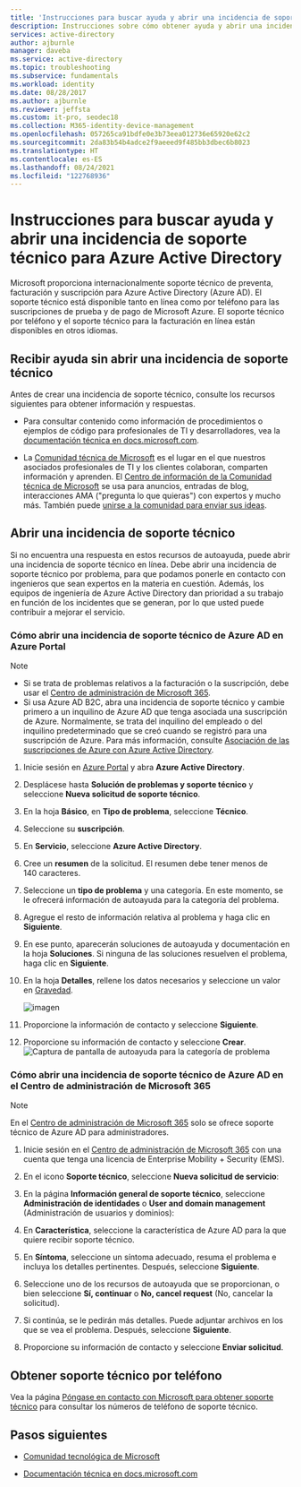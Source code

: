 ```yaml
---
title: 'Instrucciones para buscar ayuda y abrir una incidencia de soporte técnico: Azure Active Directory | Microsoft Docs'
description: Instrucciones sobre cómo obtener ayuda y abrir una incidencia de soporte técnico para Azure Active Directory.
services: active-directory
author: ajburnle
manager: daveba
ms.service: active-directory
ms.topic: troubleshooting
ms.subservice: fundamentals
ms.workload: identity
ms.date: 08/28/2017
ms.author: ajburnle
ms.reviewer: jeffsta
ms.custom: it-pro, seodec18
ms.collection: M365-identity-device-management
ms.openlocfilehash: 057265ca91bdfe0e3b73eea012736e65920e62c2
ms.sourcegitcommit: 2da83b54b4adce2f9aeeed9f485bb3dbec6b8023
ms.translationtype: HT
ms.contentlocale: es-ES
ms.lasthandoff: 08/24/2021
ms.locfileid: "122768936"
---
```

# <a name="find-help-and-open-a-support-ticket-for-azure-active-directory"></a>Instrucciones para buscar ayuda y abrir una incidencia de soporte técnico para Azure Active Directory

Microsoft proporciona internacionalmente soporte técnico de preventa, facturación y suscripción para Azure Active Directory (Azure AD). El soporte técnico está disponible tanto en línea como por teléfono para las suscripciones de prueba y de pago de Microsoft Azure. El soporte técnico por teléfono y el soporte técnico para la facturación en línea están disponibles en otros idiomas.

## <a name="find-help-without-opening-a-support-ticket"></a>Recibir ayuda sin abrir una incidencia de soporte técnico

Antes de crear una incidencia de soporte técnico, consulte los recursos siguientes para obtener información y respuestas. 

* Para consultar contenido como información de procedimientos o ejemplos de código para profesionales de TI y desarrolladores, vea la [documentación técnica en docs.microsoft.com](../index.yml).

* La [Comunidad técnica de Microsoft](https://techcommunity.microsoft.com/) es el lugar en el que nuestros asociados profesionales de TI y los clientes colaboran, comparten información y aprenden. El [Centro de información de la Comunidad técnica de Microsoft](https://techcommunity.microsoft.com/t5/Community-Info-Center/ct-p/Community-Info-Center) se usa para anuncios, entradas de blog, interacciones AMA ("pregunta lo que quieras") con expertos y mucho más. También puede [unirse a la comunidad para enviar sus ideas](https://techcommunity.microsoft.com/t5/Communities/ct-p/communities).

## <a name="open-a-support-ticket"></a>Abrir una incidencia de soporte técnico

Si no encuentra una respuesta en estos recursos de autoayuda, puede abrir una incidencia de soporte técnico en línea. Debe abrir una incidencia de soporte técnico por problema, para que podamos ponerle en contacto con ingenieros que sean expertos en la materia en cuestión. Además, los equipos de ingeniería de Azure Active Directory dan prioridad a su trabajo en función de los incidentes que se generan, por lo que usted puede contribuir a mejorar el servicio.

### <a name="how-to-open-a-support-ticket-for-azure-ad-in-the-azure-portal"></a>Cómo abrir una incidencia de soporte técnico de Azure AD en Azure Portal

> [!NOTE]
> * Si se trata de problemas relativos a la facturación o la suscripción, debe usar el [Centro de administración de Microsoft 365](https://admin.microsoft.com).  
> * Si usa Azure AD B2C, abra una incidencia de soporte técnico y cambie primero a un inquilino de Azure AD que tenga asociada una suscripción de Azure. Normalmente, se trata del inquilino del empleado o del inquilino predeterminado que se creó cuando se registró para una suscripción de Azure. Para más información, consulte [Asociación de las suscripciones de Azure con Azure Active Directory](active-directory-how-subscriptions-associated-directory.md).

1. Inicie sesión en [Azure Portal](https://portal.azure.com) y abra **Azure Active Directory**.
   
1. Desplácese hasta **Solución de problemas y soporte técnico** y seleccione **Nueva solicitud de soporte técnico**.
   
1. En la hoja **Básico**, en **Tipo de problema**, seleccione **Técnico**.

1. Seleccione su **suscripción**.

1. En **Servicio**, seleccione **Azure Active Directory**.

1. Cree un **resumen** de la solicitud. El resumen debe tener menos de 140 caracteres.
  
1. Seleccione un **tipo de problema** y una categoría. En este momento, se le ofrecerá información de autoayuda para la categoría del problema.
  
1. Agregue el resto de información relativa al problema y haga clic en **Siguiente**. 

1. En ese punto, aparecerán soluciones de autoayuda y documentación en la hoja **Soluciones**. Si ninguna de las soluciones resuelven el problema, haga clic en **Siguiente**. 

1. En la hoja **Detalles**, rellene los datos necesarios y seleccione un valor en [Gravedad](https://azure.microsoft.com/support/plans/response/). 
 
    ![imagen](https://user-images.githubusercontent.com/13383753/76565580-1c284900-6468-11ea-8c0f-85af98097b6f.png)
 
1. Proporcione la información de contacto y seleccione **Siguiente**. 

1. Proporcione su información de contacto y seleccione **Crear**.
  ![Captura de pantalla de autoayuda para la categoría de problema](./media/active-directory-troubleshooting-support-howto/open-support-ticket.png)

### <a name="how-to-open-a-support-ticket-for-azure-ad-in-the-microsoft-365-admin-center"></a>Cómo abrir una incidencia de soporte técnico de Azure AD en el Centro de administración de Microsoft 365

> [!NOTE]
> En el [Centro de administración de Microsoft 365](https://admin.microsoft.com) solo se ofrece soporte técnico de Azure AD para administradores.

1. Inicie sesión en el [Centro de administración de Microsoft 365](https://admin.microsoft.com) con una cuenta que tenga una licencia de Enterprise Mobility + Security (EMS).

1. En el icono **Soporte técnico**, seleccione **Nueva solicitud de servicio**:

1. En la página **Información general de soporte técnico**, seleccione **Administración de identidades** o **User and domain management** (Administración de usuarios y dominios):

1. En **Característica**, seleccione la característica de Azure AD para la que quiere recibir soporte técnico.

1. En **Síntoma**, seleccione un síntoma adecuado, resuma el problema e incluya los detalles pertinentes. Después, seleccione **Siguiente**.

1. Seleccione uno de los recursos de autoayuda que se proporcionan, o bien seleccione **Sí, continuar** o **No, cancel request** (No, cancelar la solicitud).

1. Si continúa, se le pedirán más detalles. Puede adjuntar archivos en los que se vea el problema. Después, seleccione **Siguiente**.

1. Proporcione su información de contacto y seleccione **Enviar solicitud**.

## <a name="get-phone-support"></a>Obtener soporte técnico por teléfono

Vea la página [Póngase en contacto con Microsoft para obtener soporte técnico](https://portal.office.com/Support/ContactUs.aspx) para consultar los números de teléfono de soporte técnico.

##  <a name="next-steps"></a>Pasos siguientes

* [Comunidad tecnológica de Microsoft](https://techcommunity.microsoft.com/)

* [Documentación técnica en docs.microsoft.com](../index.yml)
